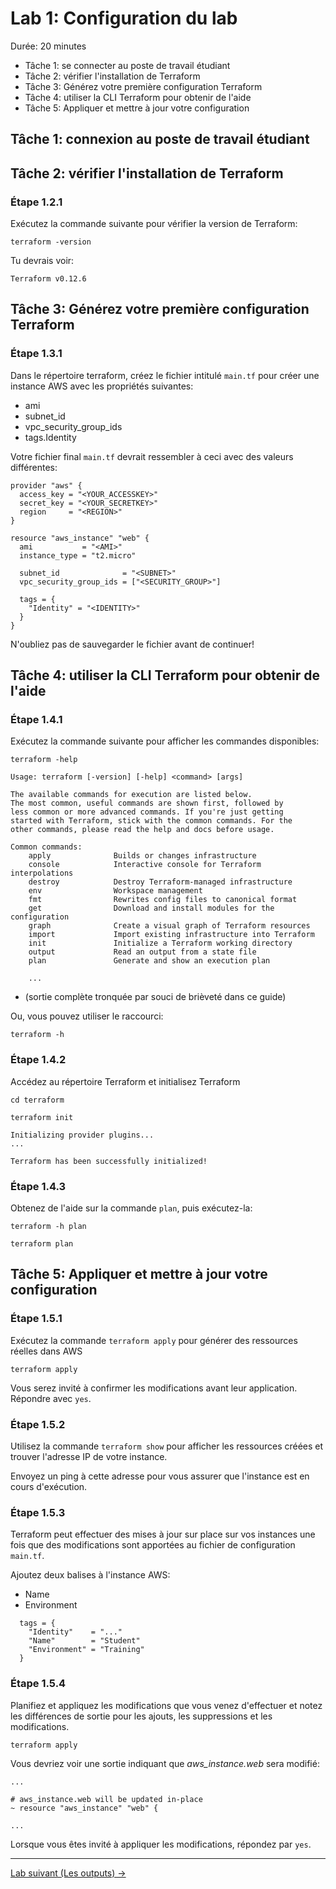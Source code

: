 # Lab 1: Configuration du lab

Durée: 20 minutes

- Tâche 1: se connecter au poste de travail étudiant
- Tâche 2: vérifier l'installation de Terraform
- Tâche 3: Générez votre première configuration Terraform
- Tâche 4: utiliser la CLI Terraform pour obtenir de l'aide
- Tâche 5: Appliquer et mettre à jour votre configuration

## Tâche 1: connexion au poste de travail étudiant


## Tâche 2: vérifier l'installation de Terraform

### Étape 1.2.1

Exécutez la commande suivante pour vérifier la version de Terraform:

```shell
terraform -version
```

Tu devrais voir:

```text
Terraform v0.12.6
```

## Tâche 3: Générez votre première configuration Terraform

### Étape 1.3.1

Dans le répertoire terraform, créez le fichier intitulé `main.tf` pour créer une instance AWS avec les propriétés suivantes:

- ami
- subnet_id
- vpc_security_group_ids
- tags.Identity

Votre fichier final `main.tf` devrait ressembler à ceci avec des valeurs différentes:

```hcl
provider "aws" {
  access_key = "<YOUR_ACCESSKEY>"
  secret_key = "<YOUR_SECRETKEY>"
  region     = "<REGION>"
}

resource "aws_instance" "web" {
  ami           = "<AMI>"
  instance_type = "t2.micro"

  subnet_id              = "<SUBNET>"
  vpc_security_group_ids = ["<SECURITY_GROUP>"]

  tags = {
    "Identity" = "<IDENTITY>"
  }
}
```

N'oubliez pas de sauvegarder le fichier avant de continuer!

## Tâche 4: utiliser la CLI Terraform pour obtenir de l'aide

### Étape 1.4.1

Exécutez la commande suivante pour afficher les commandes disponibles:

```shell
terraform -help
```

```text
Usage: terraform [-version] [-help] <command> [args]

The available commands for execution are listed below.
The most common, useful commands are shown first, followed by
less common or more advanced commands. If you're just getting
started with Terraform, stick with the common commands. For the
other commands, please read the help and docs before usage.

Common commands:
    apply              Builds or changes infrastructure
    console            Interactive console for Terraform interpolations
    destroy            Destroy Terraform-managed infrastructure
    env                Workspace management
    fmt                Rewrites config files to canonical format
    get                Download and install modules for the configuration
    graph              Create a visual graph of Terraform resources
    import             Import existing infrastructure into Terraform
    init               Initialize a Terraform working directory
    output             Read an output from a state file
    plan               Generate and show an execution plan

    ...
```
* (sortie complète tronquée par souci de brièveté dans ce guide)


Ou, vous pouvez utiliser le raccourci:

```shell
terraform -h
```

### Étape 1.4.2

Accédez au répertoire Terraform et initialisez Terraform
```shell
cd terraform
```

```shell
terraform init
```

```text
Initializing provider plugins...
...

Terraform has been successfully initialized!
```


### Étape 1.4.3

Obtenez de l'aide sur la commande `plan`, puis exécutez-la:

```shell
terraform -h plan
```

```shell
terraform plan
```

## Tâche 5: Appliquer et mettre à jour votre configuration

### Étape 1.5.1

Exécutez la commande `terraform apply` pour générer des ressources réelles dans AWS

```shell
terraform apply
```

Vous serez invité à confirmer les modifications avant leur application. Répondre avec
`yes`.

### Étape 1.5.2

Utilisez la commande `terraform show` pour afficher les ressources créées et trouver l'adresse IP de votre instance.

Envoyez un ping à cette adresse pour vous assurer que l'instance est en cours d'exécution.

### Étape 1.5.3

Terraform peut effectuer des mises à jour sur place sur vos instances une fois que des modifications sont apportées au fichier de configuration `main.tf`.

Ajoutez deux balises à l'instance AWS:

- Name
- Environment

```hcl
  tags = {
    "Identity"    = "..."
    "Name"        = "Student"
    "Environment" = "Training"
  }
```

### Étape 1.5.4

Planifiez et appliquez les modifications que vous venez d'effectuer et notez les différences de sortie pour les ajouts, les suppressions et les modifications.

```shell
terraform apply
```

Vous devriez voir une sortie indiquant que _aws_instance.web_ sera modifié:

```text
...

# aws_instance.web will be updated in-place
~ resource "aws_instance" "web" {

...
```

Lorsque vous êtes invité à appliquer les modifications, répondez par `yes`.

---
[Lab suivant (Les outputs) ->](lab02-outputs.md)
